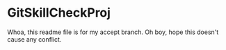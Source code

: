 # GitSkillCheckProj

Whoa, this readme file is for my accept branch. Oh boy, hope this doesn't cause any conflict.
